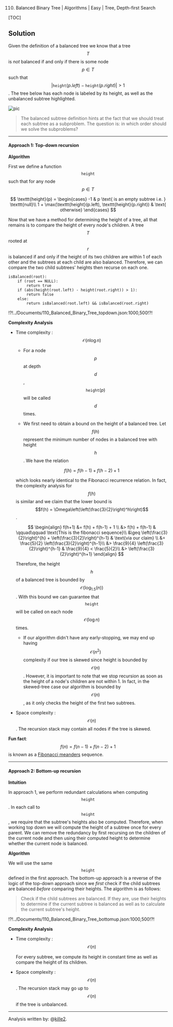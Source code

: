 110. Balanced Binary Tree | Algorithms | Easy | Tree, Depth-first Search

[TOC]

## Solution

Given the definition of a balanced tree
we know that a tree $$T$$ is *not* balanced if and only if there is some node
$$p\in T$$ such that $$|\texttt{height}(p.left) - \texttt{height}(p.right)| > 1$$. 
The tree below has each node is labeled by its height, 
as well as the unbalanced subtree highlighted.



![pic](../Figures/110/110-unbalanced-wheight-highlighted.png)



> The balanced subtree definition hints at the fact that we should treat each 
> subtree as a subproblem. The question is: in which order should we solve the 
> subproblems?

---

#### Approach 1: Top-down recursion

**Algorithm**

First we define a function $$\texttt{height}$$ such that  for any node
$$p\in T$$


$$
\texttt{height}(p) = 
\begin{cases}
-1 & p \text{ is an empty subtree i.e. } \texttt{null}\\
1 + \max(\texttt{height}(p.left), \texttt{height}(p.right)) & \text{ otherwise}
\end{cases}
$$


Now that we have a method for determining the height of a tree, 
all that remains is to compare the height of every node's children. A tree $$T$$ 
rooted at $$r$$ is balanced if and only if the height of its two children are within
1 of each other and the subtrees at each child are also balanced. Therefore, we can 
compare the two child subtrees' heights then recurse on each one. 

```
isBalanced(root):
    if (root == NULL):
        return true
    if (abs(height(root.left) - height(root.right)) > 1):
        return false
    else:
        return isBalanced(root.left) && isBalanced(root.right)

```





!?!../Documents/110_Balanced_Binary_Tree_topdown.json:1000,500!?!



**Complexity Analysis**

* Time complexity : $$\mathcal{O}(n\log n)$$
    * For a node $$p$$ at depth $$d$$, $$\texttt{height}(p)$$ will be called $$d$$ times.

    * We first need to obtain a bound on the height of a balanced tree. Let
    $$f(h)$$ represent the minimum number of nodes in a balanced tree with height $$h$$. 
    We have the relation

    
    $$
    f(h) = f(h - 1) + f(h - 2) + 1
    $$
    

    which looks nearly identical to the Fibonacci recurrence relation. In 
    fact, the complexity analysis for $$f(h)$$ is similar and we claim that the lower 
    bound is $$f(h) = \Omega\left(\left(\frac{3}{2}\right)^h\right)$$. 
    
          
    $$                                                                          
     \begin{align}                                                                   
    f(h+1) &= f(h) + f(h-1) + 1 \\                                                  
    &> f(h) + f(h-1) & \qquad\qquad \text{This is the fibonacci sequence}\\               
    &\geq \left(\frac{3}{2}\right)^{h} + \left(\frac{3}{2}\right)^{h-1} & \text{via our claim} \\
    &= \frac{5}{2} \left(\frac{3}{2}\right)^{h-1}\\
    &> \frac{9}{4} \left(\frac{3}{2}\right)^{h-1} & \frac{9}{4} < \frac{5}{2}\\
    &> \left(\frac{3}{2}\right)^{h+1}
    \end{align}                                                                     
    $$                                                                              
      
    
    Therefore, the height $$h$$ of a balanced tree
    is bounded by $$\mathcal{O}(\log_{1.5}(n))$$. With this bound we can guarantee that 
    $$\texttt{height}$$ will be called
    on each node $$\mathcal{O}(\log n)$$ times.

    * If our algorithm didn't have any early-stopping, we may end up having 
    $$\mathcal{O}(n^2)$$ complexity if our tree is skewed since height is bounded by $$\mathcal{O}(n)$$.
    However, it is important to note that we stop recursion as soon as the 
    height of a node's children are not within 1. In fact, in the skewed-tree
    case our algorithm is bounded by $$\mathcal{O}(n)$$, as it only checks the height of 
    the first two subtrees.
        
* Space complexity : $$\mathcal{O}(n)$$. The recursion stack may contain all nodes if the 
    tree is skewed.

**Fun fact**: $$f(n) = f(n-1) + f(n-2) + 1$$ is known as a [Fibonacci meanders](http://oeis.org/wiki/User:Peter_Luschny/FibonacciMeanders)
sequence.




---

#### Approach 2: Bottom-up recursion

**Intuition** 

In approach 1, we perform redundant calculations when computing $$\texttt{height}$$.
In each call to $$\texttt{height}$$, we require that the subtree's heights also be
computed. Therefore, when working top down we will compute the height of a subtree
once for every parent. We can remove the redundancy by first recursing  on the
children  of the current node and then using their computed height to determine 
whether the current node is balanced.

**Algorithm**

We will use the same $$\texttt{height}$$ defined in the first approach. The 
bottom-up approach is a reverse of the logic of the top-down approach
since we *first* check if the child subtrees are balanced *before*
comparing their heights. The algorithm is as follows: 

> Check if the child subtrees are balanced. If they are, use their
> heights to determine if the current subtree is balanced as well as to calculate
> the current subtree's height.






!?!../Documents/110_Balanced_Binary_Tree_bottomup.json:1000,500!?!



**Complexity Analysis**

* Time complexity : $$\mathcal{O}(n)$$

    For every subtree, we compute its height in constant time as well as 
    compare the height of its children. 
* Space complexity : $$\mathcal{O}(n)$$. The recursion stack may go up to $$\mathcal{O}(n)$$ if the tree is unbalanced.




---


Analysis written by: @[kille2](https://leetcode.com/kille2/).
